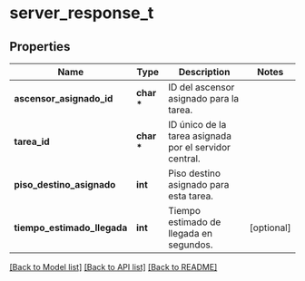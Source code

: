 # server_response_t

## Properties
Name | Type | Description | Notes
------------ | ------------- | ------------- | -------------
**ascensor_asignado_id** | **char \*** | ID del ascensor asignado para la tarea. | 
**tarea_id** | **char \*** | ID único de la tarea asignada por el servidor central. | 
**piso_destino_asignado** | **int** | Piso destino asignado para esta tarea. | 
**tiempo_estimado_llegada** | **int** | Tiempo estimado de llegada en segundos. | [optional] 

[[Back to Model list]](../README.md#documentation-for-models) [[Back to API list]](../README.md#documentation-for-api-endpoints) [[Back to README]](../README.md)


